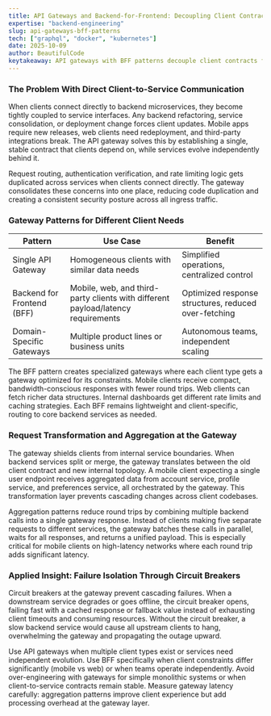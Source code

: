 ```yaml
---
title: API Gateways and Backend-for-Frontend: Decoupling Client Contracts from Backend Evolution
expertise: "backend-engineering"
slug: api-gateways-bff-patterns
tech: ["graphql", "docker", "kubernetes"]
date: 2025-10-09
author: BeautifulCode
keytakeaway: API gateways with BFF patterns decouple client contracts from backend topology changes while using aggregation and circuit breakers to optimize performance and prevent cascading failures.
---
```


### The Problem With Direct Client-to-Service Communication

When clients connect directly to backend microservices, they become tightly coupled to service interfaces. Any backend refactoring, service consolidation, or deployment change forces client updates. Mobile apps require new releases, web clients need redeployment, and third-party integrations break. The API gateway solves this by establishing a single, stable contract that clients depend on, while services evolve independently behind it.

Request routing, authentication verification, and rate limiting logic gets duplicated across services when clients connect directly. The gateway consolidates these concerns into one place, reducing code duplication and creating a consistent security posture across all ingress traffic.

### Gateway Patterns for Different Client Needs

| Pattern | Use Case | Benefit |
|---------|----------|---------|
| Single API Gateway | Homogeneous clients with similar data needs | Simplified operations, centralized control |
| Backend for Frontend (BFF) | Mobile, web, and third-party clients with different payload/latency requirements | Optimized response structures, reduced over-fetching |
| Domain-Specific Gateways | Multiple product lines or business units | Autonomous teams, independent scaling |

The BFF pattern creates specialized gateways where each client type gets a gateway optimized for its constraints. Mobile clients receive compact, bandwidth-conscious responses with fewer round trips. Web clients can fetch richer data structures. Internal dashboards get different rate limits and caching strategies. Each BFF remains lightweight and client-specific, routing to core backend services as needed.

### Request Transformation and Aggregation at the Gateway

The gateway shields clients from internal service boundaries. When backend services split or merge, the gateway translates between the old client contract and new internal topology. A mobile client expecting a single user endpoint receives aggregated data from account service, profile service, and preferences service, all orchestrated by the gateway. This transformation layer prevents cascading changes across client codebases.

Aggregation patterns reduce round trips by combining multiple backend calls into a single gateway response. Instead of clients making five separate requests to different services, the gateway batches these calls in parallel, waits for all responses, and returns a unified payload. This is especially critical for mobile clients on high-latency networks where each round trip adds significant latency.

### Applied Insight: Failure Isolation Through Circuit Breakers

Circuit breakers at the gateway prevent cascading failures. When a downstream service degrades or goes offline, the circuit breaker opens, failing fast with a cached response or fallback value instead of exhausting client timeouts and consuming resources. Without the circuit breaker, a slow backend service would cause all upstream clients to hang, overwhelming the gateway and propagating the outage upward.

Use API gateways when multiple client types exist or services need independent evolution. Use BFF specifically when client constraints differ significantly (mobile vs web) or when teams operate independently. Avoid over-engineering with gateways for simple monolithic systems or when client-to-service contracts remain stable. Measure gateway latency carefully: aggregation patterns improve client experience but add processing overhead at the gateway layer.